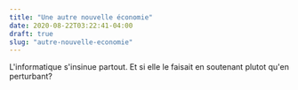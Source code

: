 ```yaml
---
title: "Une autre nouvelle économie"
date: 2020-08-22T03:22:41-04:00
draft: true
slug: "autre-nouvelle-economie"
---
```


L'informatique s'insinue partout. Et si elle le faisait en soutenant plutot qu'en perturbant?
<!--more-->
